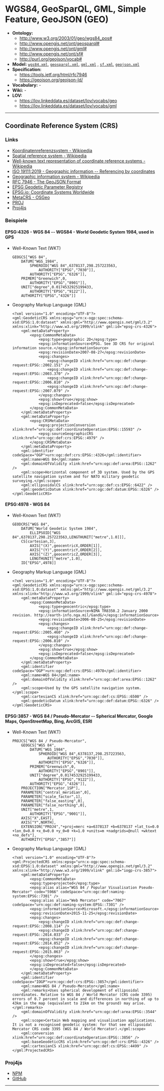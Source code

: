 # WGS84, GeoSparQL, GML, Simple Feature, GeoJSON (GEO)

- **Ontology:**
    - http://www.w3.org/2003/01/geo/wgs84_pos#
    - http://www.opengis.net/ont/geosparql#
    - http://www.opengis.net/ont/gml#
    - http://www.opengis.net/ont/sf#
    - http://purl.org/geojson/vocab#
- **Model:** [`wgs84.xml`](local/wgs84.xml), [`geosparql.xml`](local/geosparql.xml), [`gml.xml`](local/gml.xml)
  , [`sf.xml`](local/sf.xml), [`geojson.xml`](local/geojson.xml)
- **Specification:**
    - https://tools.ietf.org/html/rfc7946
    - https://geojson.org/geojson-ld/
- **Vocabulary:** -
- **Wiki:** -
- **LOV:**
    - https://lov.linkeddata.es/dataset/lov/vocabs/geo
    - https://lov.linkeddata.es/dataset/lov/vocabs/gml

---

## Coordinate Reference System (CRS)

### Links

- [Koordinatenreferenzsystem - Wikipedia](https://de.wikipedia.org/wiki/Koordinatenreferenzsystem)
- [Spatial reference system - Wikipedia](https://en.wikipedia.org/wiki/Spatial_reference_system)
- [Well-known text representation of coordinate reference systems - Wikipedia](https://en.wikipedia.org/wiki/Well-known_text_representation_of_coordinate_reference_systems)
- [ISO 19111:2019 - Geographic information -- Referencing by coordinates](https://www.iso.org/standard/74039.html)
- [Geographic information system - Wikipedia](https://en.wikipedia.org/wiki/Geographic_information_system)
- [RFC 7946 - The GeoJSON Format](https://tools.ietf.org/html/rfc7946)
- [EPSG Geodetic Parameter Registry](http://www.epsg-registry.org/)
- [EPSG.io: Coordinate Systems Worldwide](https://epsg.io/)
- [MetaCRS - OSGeo](https://wiki.osgeo.org/wiki/MetaCRS)
- [PROJ](https://proj.org/)
- [Proj4js](http://proj4js.org/)

### Beispiele

#### EPSG:4326 - WGS 84 -- WGS84 - World Geodetic System 1984, used in GPS

- Well-Known Text (WKT)
    ```WKT
    GEOGCS["WGS 84",
        DATUM["WGS_1984",
            SPHEROID["WGS 84",6378137,298.257223563,
                AUTHORITY["EPSG","7030"]],
            AUTHORITY["EPSG","6326"]],
        PRIMEM["Greenwich",0,
            AUTHORITY["EPSG","8901"]],
        UNIT["degree",0.0174532925199433,
            AUTHORITY["EPSG","9122"]],
        AUTHORITY["EPSG","4326"]]
    ```
- Geography Markup Language (GML)
    ```GML
    <?xml version="1.0" encoding="UTF-8"?>
    <gml:GeodeticCRS xmlns:epsg="urn:x-ogp:spec:schema-xsd:EPSG:1.0:dataset" xmlns:gml="http://www.opengis.net/gml/3.2" xmlns:xlink="http://www.w3.org/1999/xlink" gml:id="epsg-crs-4326">
        <gml:metaDataProperty>
            <epsg:CommonMetaData>
                <epsg:type>geographic 2D</epsg:type>
                <epsg:informationSource>EPSG. See 3D CRS for original information source.</epsg:informationSource>
                <epsg:revisionDate>2007-08-27</epsg:revisionDate>
                <epsg:changes>
                    <epsg:changeID xlink:href="urn:ogc:def:change-request:EPSG::2002.151" />
                    <epsg:changeID xlink:href="urn:ogc:def:change-request:EPSG::2003.370" />
                    <epsg:changeID xlink:href="urn:ogc:def:change-request:EPSG::2006.810" />
                    <epsg:changeID xlink:href="urn:ogc:def:change-request:EPSG::2007.079" />
                </epsg:changes>
                <epsg:show>true</epsg:show>
                <epsg:isDeprecated>false</epsg:isDeprecated>
            </epsg:CommonMetaData>
        </gml:metaDataProperty>
        <gml:metaDataProperty>
            <epsg:CRSMetaData>
                <epsg:projectionConversion xlink:href="urn:ogc:def:coordinateOperation:EPSG::15593" />
                <epsg:sourceGeographicCRS xlink:href="urn:ogc:def:crs:EPSG::4979" />
            </epsg:CRSMetaData>
        </gml:metaDataProperty>
        <gml:identifier codeSpace="OGP">urn:ogc:def:crs:EPSG::4326</gml:identifier>
        <gml:name>WGS 84</gml:name>
        <gml:domainOfValidity xlink:href="urn:ogc:def:area:EPSG::1262" />
        <gml:scope>Horizontal component of 3D system. Used by the GPS satellite navigation system and for NATO military geodetic surveying.</gml:scope>
        <gml:ellipsoidalCS xlink:href="urn:ogc:def:cs:EPSG::6422" />
        <gml:geodeticDatum xlink:href="urn:ogc:def:datum:EPSG::6326" />
    </gml:GeodeticCRS>
    ```

#### EPSG:4978 - WGS 84

- Well-Known Text (WKT)
    ```WKT
    GEODCRS["WGS 84",
        DATUM["World Geodetic System 1984",
            ELLIPSOID["WGS 84",6378137,298.257223563,LENGTHUNIT["metre",1.0]]],
        CS[cartesian,3],
            AXIS["(X)",geocentricX,ORDER[1]],
            AXIS["(Y)",geocentricY,ORDER[2]],
            AXIS["(Z)",geocentricZ,ORDER[3]],
            LENGTHUNIT["metre",1.0],
        ID["EPSG",4978]]
    ```
- Geography Markup Language (GML)
    ```GML
    <?xml version="1.0" encoding="UTF-8"?>
    <gml:GeodeticCRS xmlns:epsg="urn:x-ogp:spec:schema-xsd:EPSG:1.0:dataset" xmlns:gml="http://www.opengis.net/gml/3.2" xmlns:xlink="http://www.w3.org/1999/xlink" gml:id="epsg-crs-4978">
        <gml:metaDataProperty>
            <epsg:CommonMetaData>
                <epsg:type>geocentric</epsg:type>
                <epsg:informationSource>NIMA TR8350.2 January 2000 revision. http://earth-info.nga.mil/GandG/</epsg:informationSource>
                <epsg:revisionDate>2006-08-25</epsg:revisionDate>
                <epsg:changes>
                    <epsg:changeID xlink:href="urn:ogc:def:change-request:EPSG::2005.460" />
                    <epsg:changeID xlink:href="urn:ogc:def:change-request:EPSG::2006.810" />
                </epsg:changes>
                <epsg:show>true</epsg:show>
                <epsg:isDeprecated>false</epsg:isDeprecated>
            </epsg:CommonMetaData>
        </gml:metaDataProperty>
        <gml:identifier codeSpace="OGP">urn:ogc:def:crs:EPSG::4978</gml:identifier>
        <gml:name>WGS 84</gml:name>
        <gml:domainOfValidity xlink:href="urn:ogc:def:area:EPSG::1262" />
        <gml:scope>Used by the GPS satellite navigation system.</gml:scope>
        <gml:cartesianCS xlink:href="urn:ogc:def:cs:EPSG::6500" />
        <gml:geodeticDatum xlink:href="urn:ogc:def:datum:EPSG::6326" />
    </gml:GeodeticCRS>
    ```

#### EPSG:3857 - WGS 84 / Pseudo-Mercator -- Spherical Mercator, Google Maps, OpenStreetMap, Bing, ArcGIS, ESRI

- Well-Known Text (WKT)
    ```WKT
    PROJCS["WGS 84 / Pseudo-Mercator",
        GEOGCS["WGS 84",
            DATUM["WGS_1984",
                SPHEROID["WGS 84",6378137,298.257223563,
                    AUTHORITY["EPSG","7030"]],
                AUTHORITY["EPSG","6326"]],
            PRIMEM["Greenwich",0,
                AUTHORITY["EPSG","8901"]],
            UNIT["degree",0.0174532925199433,
                AUTHORITY["EPSG","9122"]],
            AUTHORITY["EPSG","4326"]],
        PROJECTION["Mercator_1SP"],
        PARAMETER["central_meridian",0],
        PARAMETER["scale_factor",1],
        PARAMETER["false_easting",0],
        PARAMETER["false_northing",0],
        UNIT["metre",1,
            AUTHORITY["EPSG","9001"]],
        AXIS["X",EAST],
        AXIS["Y",NORTH],
        EXTENSION["PROJ4","+proj=merc +a=6378137 +b=6378137 +lat_ts=0.0 +lon_0=0.0 +x_0=0.0 +y_0=0 +k=1.0 +units=m +nadgrids=@null +wktext  +no_defs"],
        AUTHORITY["EPSG","3857"]]
    ```
- Geography Markup Language (GML)
    ```GML
    <?xml version="1.0" encoding="UTF-8"?>
    <gml:ProjectedCRS xmlns:epsg="urn:x-ogp:spec:schema-xsd:EPSG:1.0:dataset" xmlns:gml="http://www.opengis.net/gml/3.2" xmlns:xlink="http://www.w3.org/1999/xlink" gml:id="iogp-crs-3857">
        <gml:metaDataProperty>
            <epsg:CommonMetaData>
            <epsg:type>projected</epsg:type>
            <epsg:alias alias="WGS 84 / Popular Visualisation Pseudo-Mercator" code="5966" codeSpace="urn:ogc:def:naming-system:EPSG::7301" />
            <epsg:alias alias="Web Mercator" code="7067" codeSpace="urn:ogc:def:naming-system:EPSG::7301" />
            <epsg:informationSource>Microsoft.</epsg:informationSource>
            <epsg:revisionDate>2015-11-25</epsg:revisionDate>
            <epsg:changes>
                <epsg:changeID xlink:href="urn:ogc:def:change-request:EPSG::2008.114" />
                <epsg:changeID xlink:href="urn:ogc:def:change-request:EPSG::2014.033" />
                <epsg:changeID xlink:href="urn:ogc:def:change-request:EPSG::2014.052" />
                <epsg:changeID xlink:href="urn:ogc:def:change-request:EPSG::2015.063" />
            </epsg:changes>
            <epsg:show>true</epsg:show>
            <epsg:isDeprecated>false</epsg:isDeprecated>
            </epsg:CommonMetaData>
        </gml:metaDataProperty>
        <gml:identifier codeSpace="IOGP">urn:ogc:def:crs:EPSG::3857</gml:identifier>
        <gml:name>WGS 84 / Pseudo-Mercator</gml:name>
        <gml:remarks>Uses spherical development of ellipsoidal coordinates. Relative to WGS 84 / World Mercator (CRS code 3395) errors of 0.7 percent in scale and differences in northing of up to 43km in the map (equivalent to 21km on the ground) may arise.</gml:remarks>
        <gml:domainOfValidity xlink:href="urn:ogc:def:area:EPSG::3544" />
        <gml:scope>Certain Web mapping and visualisation applications. It is not a recognised geodetic system: for that see ellipsoidal Mercator CRS code 3395 (WGS 84 / World Mercator).</gml:scope>
        <gml:conversion xlink:href="urn:ogc:def:coordinateOperation:EPSG::3856" />
        <gml:baseGeodeticCRS xlink:href="urn:ogc:def:crs:EPSG::4326" />
        <gml:cartesianCS xlink:href="urn:ogc:def:cs:EPSG::4499" />
    </gml:ProjectedCRS>
    ```

### Proj4js

- [NPM](https://www.npmjs.com/package/proj4)
- [GitHub](https://github.com/proj4js/proj4js)

---
